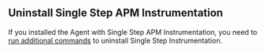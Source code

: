 ## Uninstall Single Step APM Instrumentation

If you installed the Agent with Single Step APM Instrumentation, you need to [run additional commands][1] to uninstall Single Step Instrumentation.

[1]: /tracing/trace_collection/automatic_instrumentation/single-step-apm/?tab=linuxhostorvm#removing-apm-for-all-services-on-the-infrastructure